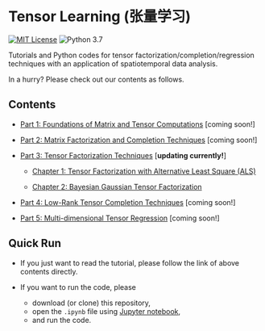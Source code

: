 # Tensor Learning (张量学习)

[![MIT License](https://img.shields.io/badge/license-MIT-green.svg)](https://opensource.org/licenses/MIT)
![Python 3.7](https://img.shields.io/badge/Python-3.7-blue.svg)


Tutorials and Python codes for tensor factorization/completion/regression techniques with an application of spatiotemporal data analysis.

In a hurry? Please check out our contents as follows.

Contents
---

- [Part 1: Foundations of Matrix and Tensor Computations](xx) [coming soon!]

- [Part 2: Matrix Factorization and Completion Techniques](xx) [coming soon!]

- [Part 3: Tensor Factorization Techniques](xx) [**updating currently!**]
  - [Chapter 1: Tensor Factorization with Alternative Least Square (ALS)](https://nbviewer.jupyter.org/github/xinychen/tensor-learning/blob/master/part-03/chapter-01.ipynb)

  - [Chapter 2: Bayesian Gaussian Tensor Factorization](https://nbviewer.jupyter.org/github/xinychen/tensor-learning/blob/master/part-03/chapter-02.ipynb)

- [Part 4: Low-Rank Tensor Completion Techniques](xx) [coming soon!]

- [Part 5: Multi-dimensional Tensor Regression](xx) [coming soon!]

Quick Run
---

- If you just want to read the tutorial, please follow the link of above contents directly.

- If you want to run the code, please

  - download (or clone) this repository,
  - open the `.ipynb` file using [Jupyter notebook](https://jupyter.org/install.html),
  - and run the code.

